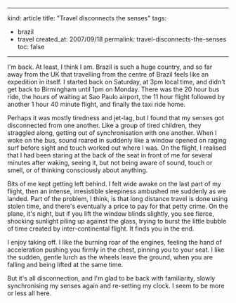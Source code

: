 -----
kind: article
title: "Travel disconnects the senses"
tags:
- brazil
- travel
created_at: 2007/09/18
permalink: travel-disconnects-the-senses
toc: false
-----

<p>I'm back. At least, I think I am. Brazil is such a huge country, and so far away from the UK that travelling from the centre of Brazil feels like an expedition in itself. I started back on Saturday, at 3pm local time, and didn't get back to Birmingham until 1pm on Monday. There was the 20 hour bus ride, the hours of waiting at Sao Paulo airport, the 11 hour flight followed by another 1 hour 40 minute flight, and finally the taxi ride home.</p>

<p>Perhaps it was mostly tiredness and jet-lag, but I found that my senses got disconnected from one another. Like a group of tired children, they straggled along, getting out of synchronisation with one another. When I woke on the bus, sound roared in suddenly like a window opened on raging surf before sight and touch worked out where I was. On the flight, I realised that I had been staring at the back of the seat in front of me for several minutes after waking, seeing it, but not being aware of sound, touch or smell, or of thinking consciously about anything.</p>

<p>Bits of me kept getting left behind. I felt wide awake on the last part of my flight, then an intense, irresistible sleepiness ambushed me suddenly as we landed. Part of the problem, I think, is that long distance travel is done using stolen time, and there's eventually a price to pay for that petty crime. On the plane, it's night, but if you lift the window blinds slightly, you see fierce, shocking sunlight piling up against the glass, trying to burst the little bubble of time created by inter-continental flight. It finds you in the end.</p>

<p>I enjoy taking off. I like the burning roar of the engines, feeling the hand of acceleration pushing you firmly in the chest, pinning you to your seat. I like the sudden, gentle lurch as the wheels leave the ground, when you are falling and being lifted at the same time.</p>

<p>But it's all disconnection, and I'm glad to be back with familiarity, slowly synchronising my senses again and re-setting my clock. I seem to be more or less all here.</p>



